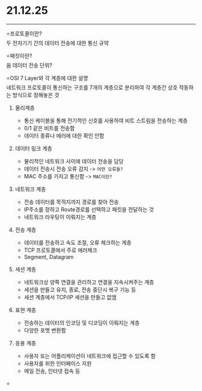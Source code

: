 # 21.12.25

---

⭐프로토콜이란?  
두 전자기기 간의 데이터 전송에 대한 통신 규약

⭐패킷이란?  
음 데이터 전송 단위?

⭐OSI 7 Layer와 각 계층에 대한 설명  
네트워크 프로토콜이 통신하는 구조를 7개의 계층으로 분리하여 각 계층간 상호 작동하는 방식으로 정해놓은 것
  
1. 물리계층
    - 통신 케이블을 통해 전기적인 신호를 사용하여 비트 스트림을 전송하는 계층
    - 0/1 같은 비트를 전송함
    - 데이터 종류나 에러에 대한 확인 안함
    
2. 데이터 링크 계층
    - 물리적인 네트워크 사이에 데이터 전송을 담당
    - 데이터 전송시 전송 오류 감지 -> `어떤 오류들?`
    - MAC 주소를 가지고 통신함 -> `MAC이란?`
    
3. 네트워크 계층
    - 전송 데이터를 목적지까지 경로를 찾아 전송
    - IP주소를 정하고 Route경로를 선택하고 패킷을 전달하는 것
    - 네트워크 라우팅이 이뤄지는 계층
    
4. 전송 계층
    - 데이터를 전송하고 속도 조절, 오류 체크하는 계층
    - TCP 프로토콜에서 주로 에러체크
    - Segment, Datagram
    
5. 세션 계층
    - 네트워크상 양쪽 연결을 관리하고 연결을 지속시켜주는 계층
    - 세션을 만들고 유지, 종료, 전송 중단시 복구 기능 등
    - 세션 계층에서 TCP/IP 세션을 만들고 없앰
    
6. 표현 계층
    - 전송하는 데이터의 인코딩 및 디코딩이 이뤄지는 계층
    - 다양한 포멧 변환함
    
7. 응용 계층
    - 사용자 또는 어플리케이션이 네트워크에 접근할 수 있도록 함
    - 사용자를 위한 인터페이스 지원
    - 메일 전송, 인터넷 접속 등

⭐